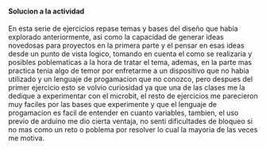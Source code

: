 #### Solucion a la actividad

En esta serie de ejercicios repase temas y bases del diseño que habia explorado anteriormente, asi como la capacidad de generar ideas novedosas para proyectos en la primera parte y el pensar en esas ideas desde un punto de vista logico, tomando en cuenta el como se realizaria y posibles poblematicas a la hora de tratar el tema, ademas, en la parte mas practica tenia algo de temor por enfretarme a un dispositivo que no habia utilizado y un lenguaje de progamacion que no conozco, pero despues del primer ejercicio esto se volvio curiosidad ya que una de las clases me la dedique a experimentar con el microbit, el resto de ejercicios me parecieron muy faciles por las bases que experimente y que el lenguaje de progamacion es facil de entender en cuanto variables, tambien, el uso previo de arduino me dio cierta ventaja, no senti dificultades de bloqueo si no mas como un reto o poblema por resolver lo cual la mayoria de las veces me motiva.
